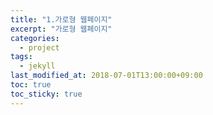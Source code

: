 ```yaml
---
title: "1.가로형 웹페이지"
excerpt: "가로형 웹페이지"
categories:
  - project
tags:
  - jekyll
last_modified_at: 2018-07-01T13:00:00+09:00
toc: true
toc_sticky: true
---
```

